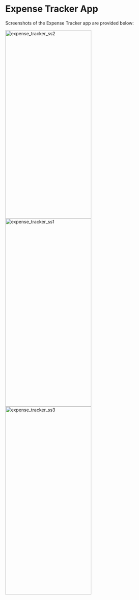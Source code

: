 # Expense Tracker App

Screenshots of the Expense Tracker app are provided below:

<img src="https://github.com/ayeshakhan1/expense_tracker/assets/74055769/7f0ad423-c731-449c-a0b9-198b90f37aae" width="270" height="590" alt="expense_tracker_ss2">

<img src="https://github.com/ayeshakhan1/expense_tracker/assets/74055769/07f829f5-c312-4330-9cfa-50369159774d" width="270" height="590" alt="expense_tracker_ss1">

<img src="https://github.com/ayeshakhan1/expense_tracker/assets/74055769/1a141b0a-9ad4-4880-b3de-d860ad238bc2" width="270" height="590" alt="expense_tracker_ss3">




